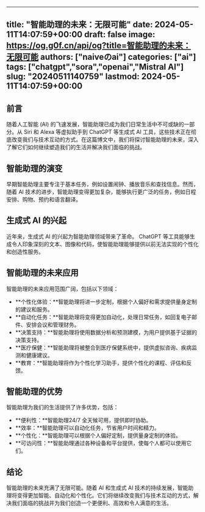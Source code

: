 
---
title: "智能助理的未来：无限可能"
date: 2024-05-11T14:07:59+00:00
draft: false
image: https://og.g0f.cn/api/og?title=智能助理的未来：无限可能
authors: ["naiveのai"]
categories: ["ai"]
tags: ["chatgpt","sora","openai","Mistral AI"]
slug: "20240511140759"
lastmod: 2024-05-11T14:07:59+00:00
---
## 前言

随着人工智能 (AI) 的飞速发展，智能助理已成为我们日常生活中不可或缺的一部分。从 Siri 和 Alexa 等虚拟助手到 ChatGPT 等生成式 AI 工具，这些技术正在彻底改变我们与技术互动的方式。在这篇博文中，我们将探讨智能助理的未来，深入了解它们如何继续塑造我们的生活并解决我们面临的挑战。

## 智能助理的演变

早期智能助理主要专注于基本任务，例如设置闹钟、播放音乐和查找信息。然而，随着 AI 技术的进步，智能助理变得更加复杂，能够执行更广泛的任务，例如日程安排、购物、预约和语言翻译。

## 生成式 AI 的兴起

近年来，生成式 AI 的兴起为智能助理领域带来了革命。 ChatGPT 等工具能够生成令人印象深刻的文本、图像和代码，使智能助理能够提供以前无法实现的个性化和创造性服务。

## 智能助理的未来应用

智能助理的未来应用范围广阔，包括以下领域：

- **个性化体验：**智能助理将进一步定制，根据个人偏好和需求提供量身定制的建议和服务。
- **自动化任务：**智能助理将变得更加自动化，处理日常任务，如回复电子邮件、安排会议和管理财务。
- **决策支持：**智能助理将使用数据分析和预测建模，为用户提供基于证据的决策支持。
- **医疗保健：**智能助理将被整合到医疗保健系统中，提供虚拟咨询、疾病监测和健康建议。
- **教育：**智能助理将作为个性化学习助手，提供个性化的课程、评估和反馈。

## 智能助理的优势

智能助理为我们的生活提供了许多优势，包括：

- **便利性：**智能助理24/7 全天候可用，提供即时协助。
- **效率：**智能助理可以自动化任务，节省用户时间和精力。
- **个性化：**智能助理可以根据个人偏好定制，提供量身定制的体验。
- **可访问性：**智能助理通过各种设备和平台提供，使每个人都可以使用它们。

## 结论

智能助理的未来充满了无限可能。随着 AI 和生成式 AI 技术的持续发展，智能助理将变得更加智能、自动化和个性化。它们将继续改变我们与技术互动的方式，解决我们面临的挑战并为我们创造一个更便利、高效和令人满意的生活。